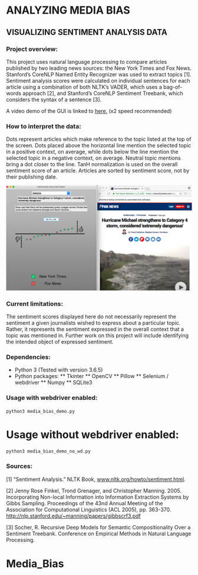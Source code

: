 # ANALYZING MEDIA BIAS
## VISUALIZING SENTIMENT ANALYSIS DATA

### Project overview:   
This project uses natural language processing to compare articles published by two leading news sources: the New York Times and Fox News. Stanford’s CoreNLP Named Entity Recognizer was used to extract topics [1]. Sentiment analysis scores were calculated on individual sentences for each article using a combination of both NLTK’s VADER, which uses a bag-of-words approach [2], and Stanford’s CoreNLP Sentiment Treebank, which considers the syntax of a sentence [3].

A video demo of the GUI is linked to [here.](https://drive.google.com/open?id=1Gm5y23g_hNPraXA2QEq2dp0lLzKSRSi1) (x2 speed recommended)


### How to interpret the data:   
Dots represent articles which make reference to the topic listed at the top of the screen. Dots placed above the horizontal line mention the selected topic in a positive context, on average, while dots below the line mention the selected topic in a negative context, on average. Neutral topic mentions bring a dot closer to the line. TanH normalization is used on the overall sentiment score of an article. Articles are sorted by sentiment score, not by their publishing date.

![Example](Demo_Example_Screen.png)

### Current limitations:   
The sentiment scores displayed here do not necessarily represent the sentiment a given journalists wished to express about a particular topic. Rather, it represents the sentiment expressed in the overall context that a topic was mentioned in. Further work on this project will include identifying the intended object of expressed sentiment.


### Dependencies:
* Python 3 (Tested with version 3.6.5)
* Python packages:
** Tkinter
** OpenCV
** Pillow
** Selenium / webdriver
** Numpy
** SQLite3

### Usage with webdriver enabled:
`python3 media_bias_demo.py`

# Usage without webdriver enabled:
`python3 media_bias_demo_no_wd.py`


### Sources:

[1] “Sentiment Analysis.” NLTK Book, www.nltk.org/howto/sentiment.html.

[2] Jenny Rose Finkel, Trond Grenager, and Christopher Manning. 2005. Incorporating Non-local Information into Information Extraction Systems by Gibbs Sampling. Proceedings of the 43nd Annual Meeting of the Association for Computational Linguistics (ACL 2005), pp. 363-370. http://nlp.stanford.edu/~manning/papers/gibbscrf3.pdf

[3] Socher, R. Recursive Deep Models for Semantic Compositionality Over a Sentiment Treebank. Conference
      on Empirical Methods in Natural Language Processing.




# Media_Bias
